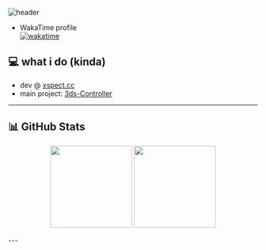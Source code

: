 ![header](https://capsule-render.vercel.app/api?type=waving&color=0:161925,100:181B28&height=200&section=header&text=hi%20im%20icicle1133&fontSize=40&animation=fadeIn&fontAlignY=40)
- WakaTime profile  
  [![wakatime](https://wakatime.com/badge/user/5089f166-a996-455c-8cbe-f75a0e2076db.svg)](https://wakatime.com/@5089f166-a996-455c-8cbe-f75a0e2076db)

## 💻 what i do (kinda)
- dev @ [xspect.cc](https://xspect.cc)  
- main project: [3ds-Controller](https://github.com/icicle1133/3ds-Controller)
---

## 📊 GitHub Stats
<p align="center">
  <img src="https://github-readme-stats.vercel.app/api?username=icicle1133&show_icons=true&bg_color=161925&title_color=8500F7&text_color=FFFFFF&icon_color=3DAEE9&hide_border=true" height="165">
  <img src="https://github-readme-stats.vercel.app/api/top-langs/?username=icicle1133&layout=compact&bg_color=161925&title_color=8500F7&text_color=FFFFFF&hide_border=true" height="165">
</p>
---
